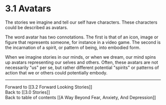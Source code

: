 # 3.1 Avatars

The stories we imagine and tell our self have characters. These characters could be described as avatars. 

The word avatar has two connotations. The first is that of an icon, image or figure that represents someone, for instance in a video game. The second is the incarnation of a spirit, or pattern of being, into embodied form. 

When we imagine stories in our minds, or when we dream, our mind spins up avatars representing our selves and others. Often, these avatars are not necessarily "us" per se, but rather different potential "spirits" or patterns of action that we or others could potentially embody. 

___

Forward to [[3.2 Forward Looking Stories]]     
Back to [[3.0 Stories]]      
Back to table of contents [[A Way Beyond Fear, Anxiety, And Depression]]    


